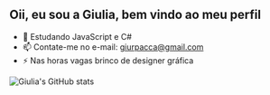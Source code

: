 ## Oii, eu sou a Giulia, bem vindo ao meu perfil 

- 🌱 Estudando JavaScript e C#
- 📫 Contate-me no e-mail: giurpacca@gmail.com
- ⚡ Nas horas vagas brinco de designer gráfica
  

![Giulia's GitHub stats](https://github-readme-stats.vercel.app/api?username=giuliapacca&show_icons=true&theme=highcontrast)
